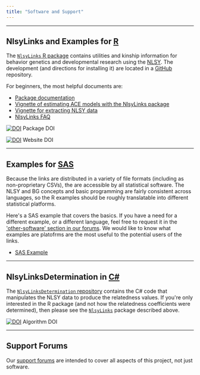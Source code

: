 ```yaml
---
title: "Software and Support"
---
```


***
## NlsyLinks and Examples for [R](http://en.wikipedia.org/wiki/R_%28programming_language%29)
The [`NlsyLinks` R package](http://cran.r-project.org/web/packages/NlsyLinks/) contains utilities and kinship information for behavior genetics and developmental research using the [NLSY](http://www.bls.gov/nls/).  The development (and directions for installing it) are located in a [GitHub](https://github.com/LiveOak/NlsyLinks) repository.

For beginners, the most helpful documents are:

 * [Package documentation](http://cran.r-project.org/web/packages/NlsyLinks/NlsyLinks.pdf)
 * [Vignette of estimating ACE models with the NlsyLinks package](http://cran.r-project.org/web/packages/NlsyLinks/vignettes/NlsyAce.pdf)
 * [Vignette for extracting NLSY data](http://cran.r-project.org/web/packages/NlsyLinks/vignettes/NlsInvestigator.pdf)
 * [NlsyLinks FAQ](http://cran.r-project.org/web/packages/NlsyLinks/vignettes/Faq.pdf)

[![DOI](https://zenodo.org/badge/4971/LiveOak/NlsyLinks.png)](http://dx.doi.org/10.5281/zenodo.12519) Package DOI

[![DOI](https://zenodo.org/badge/doi/10.5281/zenodo.12425.png)](http://dx.doi.org/10.5281/zenodo.12425) Website DOI

***
## Examples for [SAS](http://en.wikipedia.org/wiki/SAS_%28software%29)
Because the links are distributed in a variety of file formats (including as non-proprietary CSVs), the are accessible by all statistical software.  The NLSY and BG concepts and basic programming are fairly consistent across languages, so the R examples should be roughly translatable into different statistical platforms.  

Here's a SAS example that covers the basics.  If you have a need for a different example, or a different language, feel free to request it in the ['other-software' section in our forums](https://r-forge.r-project.org/forum/forum.php?forum_id=4316&group_id=1330).  We would like to know what examples are platofrms are the most useful to the potential users of the links.

* [SAS Example](https://github.com/LiveOak/NlsyLinks/blob/master/NlsyLinks/UtilityScripts/SasExample/SasExample.md)

***
## NlsyLinksDetermination in [C#](http://en.wikipedia.org/wiki/C_Sharp_%28programming_language%29)
The [`NlsyLinksDetermination` repository](https://github.com/LiveOak/NlsyLinksDetermination/) contains the C# code that manipulates the NLSY data to produce the relatedness values.  If you're only interested in the R package (and not how the relatedness coefficients were determined), then please see the [`NlsyLinks`](./research_software_and_support.html#nlsylinks-and-examples-for-r) package described above.

[![DOI](https://zenodo.org/badge/doi/10.5281/zenodo.12518.png)](http://dx.doi.org/10.5281/zenodo.12518) Algorithm DOI

***
## Support Forums
Our [support forums](https://r-forge.r-project.org/forum/?group_id=1330) are intended to cover all aspects of this project, not just software.
